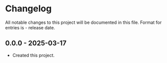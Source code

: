 # Changelog
All notable changes to this project will be documented in this file.
Format for entries is <version-string> - release date.

## 0.0.0 - 2025-03-17
- Created this project.